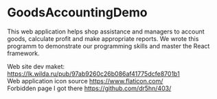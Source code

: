 # GoodsAccountingDemo
This web application helps shop assistance and managers to account goods, calculate profit and make appropriate reports.
We wrote this programm to demonstrate our programming skills and master the React framework.

Web site dev maket: https://lk.wilda.ru/pub/97ab9260c26b086af41775dcfe8701b1 <br />
Web application icon source https://www.flaticon.com/ <br />
Forbidden page I got there https://github.com/dr5hn/403/
